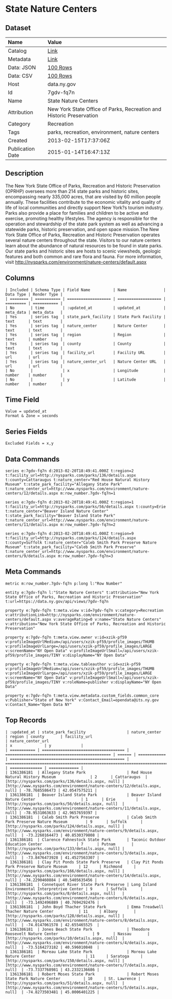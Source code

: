 # State Nature Centers

## Dataset

| Name | Value |
| :--- | :---- |
| Catalog | [Link](https://catalog.data.gov/dataset/state-nature-centers) |
| Metadata | [Link](https://data.ny.gov/api/views/7gdv-fq7n) |
| Data: JSON | [100 Rows](https://data.ny.gov/api/views/7gdv-fq7n/rows.json?max_rows=100) |
| Data: CSV | [100 Rows](https://data.ny.gov/api/views/7gdv-fq7n/rows.csv?max_rows=100) |
| Host | data.ny.gov |
| Id | 7gdv-fq7n |
| Name | State Nature Centers |
| Attribution | New York State Office of Parks, Recreation and Historic Preservation |
| Category | Recreation |
| Tags | parks, recreation, environment, nature centers |
| Created | 2013-02-15T17:37:06Z |
| Publication Date | 2015-01-14T16:47:13Z |

## Description

The New York State Office of Parks, Recreation and Historic Preservation (OPRHP) oversees more than 214 state parks and historic sites, encompassing nearly 335,000 acres, that are visited by 60 million people annually. These facilities contribute to the economic vitality and quality of life of local communities and directly support New York?s tourism industry. Parks also provide a place for families and children to be active and exercise, promoting healthy lifestyles. The agency is responsible for the operation and stewardship of the state park system as well as advancing a statewide parks, historic preservation, and open space mission.The New York State Office of Parks, Recreation and Historic Preservation operates several nature centers throughout the state. Visitors to our nature centers learn about the abundance of natural resources to be found in state parks. Our state parks and historic sites are hosts to scenic viewsheds, geologic features and both common and rare flora and fauna. For more information, visit http://nysparks.com/environment/nature-centers/default.aspx

## Columns

```ls
| Included | Schema Type | Field Name          | Name                | Data Type | Render Type |
| ======== | =========== | =================== | =================== | ========= | =========== |
| No       | time        | :updated_at         | updated_at          | meta_data | meta_data   |
| Yes      | series tag  | state_park_facility | State Park Facility | text      | text        |
| Yes      | series tag  | nature_center       | Nature Center       | text      | text        |
| Yes      | series tag  | region              | Region              | text      | number      |
| Yes      | series tag  | county              | County              | text      | text        |
| Yes      | series tag  | facility_url        | Facility URL        | url       | url         |
| Yes      | series tag  | nature_center_url   | Nature Center URL   | url       | url         |
| No       |             | x                   | Longitude           | number    | number      |
| No       |             | y                   | Latitude            | number    | number      |
```

## Time Field

```ls
Value = updated_at
Format & Zone = seconds
```

## Series Fields

```ls
Excluded Fields = x,y
```

## Data Commands

```ls
series e:7gdv-fq7n d:2013-02-20T18:49:41.000Z t:region=2 t:facility_url=http://nysparks.com/parks/136/details.aspx t:county=Cattaraugus t:nature_center="Red House Natural History Museum" t:state_park_facility="Allegany State Park" t:nature_center_url=http://www.nysparks.com/environment/nature-centers/12/details.aspx m:row_number.7gdv-fq7n=1

series e:7gdv-fq7n d:2013-02-20T18:49:41.000Z t:region=1 t:facility_url=http://nysparks.com/parks/56/details.aspx t:county=Erie t:nature_center="Beaver Island Nature Center" t:state_park_facility="Beaver Island State Park" t:nature_center_url=http://www.nysparks.com/environment/nature-centers/11/details.aspx m:row_number.7gdv-fq7n=2

series e:7gdv-fq7n d:2013-02-20T18:49:41.000Z t:region=9 t:facility_url=http://nysparks.com/parks/124/details.aspx t:county=Suffolk t:nature_center="Caleb Smith Park Preserve Nature Museum" t:state_park_facility="Caleb Smith Park Preserve" t:nature_center_url=http://www.nysparks.com/environment/nature-centers/9/details.aspx m:row_number.7gdv-fq7n=3
```

## Meta Commands

```ls
metric m:row_number.7gdv-fq7n p:long l:"Row Number"

entity e:7gdv-fq7n l:"State Nature Centers" t:attribution="New York State Office of Parks, Recreation and Historic Preservation" t:url=https://data.ny.gov/api/views/7gdv-fq7n

property e:7gdv-fq7n t:meta.view v:id=7gdv-fq7n v:category=Recreation v:attributionLink=http://nysparks.com/environment/nature-centers/default.aspx v:averageRating=0 v:name="State Nature Centers" v:attribution="New York State Office of Parks, Recreation and Historic Preservation"

property e:7gdv-fq7n t:meta.view.owner v:id=xzik-pf59 v:profileImageUrlMedium=/api/users/xzik-pf59/profile_images/THUMB v:profileImageUrlLarge=/api/users/xzik-pf59/profile_images/LARGE v:screenName="NY Open Data" v:profileImageUrlSmall=/api/users/xzik-pf59/profile_images/TINY v:displayName="NY Open Data"

property e:7gdv-fq7n t:meta.view.tableauthor v:id=xzik-pf59 v:profileImageUrlMedium=/api/users/xzik-pf59/profile_images/THUMB v:profileImageUrlLarge=/api/users/xzik-pf59/profile_images/LARGE v:screenName="NY Open Data" v:profileImageUrlSmall=/api/users/xzik-pf59/profile_images/TINY v:roleName=publisher v:displayName="NY Open Data"

property e:7gdv-fq7n t:meta.view.metadata.custom_fields.common_core v:Publisher="State of New York" v:Contact_Email=opendata@its.ny.gov v:Contact_Name="Open Data NY"
```

## Top Records

```ls
| :updated_at | state_park_facility                  | nature_center                                  | region | county       | facility_url                                       | nature_center_url                                                          | x              | y             | 
| =========== | ==================================== | ============================================== | ====== | ============ | ================================================== | ========================================================================== | ============== | ============= | 
| 1361386181  | Allegany State Park                  | Red House Natural History Museum               | 2      | Cattaraugus  | [http://nysparks.com/parks/136/details.aspx, null] | [http://www.nysparks.com/environment/nature-centers/12/details.aspx, null] | -78.7685586473 | 42.0547575211 | 
| 1361386181  | Beaver Island State Park             | Beaver Island Nature Center                    | 1      | Erie         | [http://nysparks.com/parks/56/details.aspx, null]  | [http://www.nysparks.com/environment/nature-centers/11/details.aspx, null] | -78.9531063633 | 42.9657659397 | 
| 1361386181  | Caleb Smith Park Preserve            | Caleb Smith Park Preserve Nature Museum        | 9      | Suffolk      | [http://nysparks.com/parks/124/details.aspx, null] | [http://www.nysparks.com/environment/nature-centers/9/details.aspx, null]  | -73.2260164473 | 40.8530379808 | 
| 1361386181  | Clarence Fahnestock State Park       | Taconic Outdoor Education Center               | 7      | Putnam       | [http://nysparks.com/parks/133/details.aspx, null] | [http://www.nysparks.com/environment/nature-centers/3/details.aspx, null]  | -73.8476473928 | 41.4527563307 | 
| 1361386181  | Clay Pit Ponds State Park Preserve   | Clay Pit Ponds Park Preserve Nature Museum     | 12     | Richmond     | [http://nysparks.com/parks/166/details.aspx, null] | [http://www.nysparks.com/environment/nature-centers/14/details.aspx, null] | -74.2290460884 | 40.5405635456 | 
| 1361386181  | Connetquot River State Park Preserve | Long Island Environmental Interpretrive Center | 9      | Suffolk      | [http://nysparks.com/parks/8/details.aspx, null]   | [http://www.nysparks.com/environment/nature-centers/6/details.aspx, null]  | -73.1492496889 | 40.7694292476 | 
| 1361386181  | John Boyd Thacher State Park         | Emma Treadwell Thacher Nature Center           | 11     | Albany       | [http://nysparks.com/parks/128/details.aspx, null] | [http://www.nysparks.com/environment/nature-centers/8/details.aspx, null]  | -74.0147061578 | 42.655465525  | 
| 1361386181  | Jones Beach State Park               | Theodore Roosevelt Nature Center               | 9      | Nassau       | [http://nysparks.com/parks/10/details.aspx, null]  | [http://www.nysparks.com/environment/nature-centers/4/details.aspx, null]  | -73.5164273182 | 40.596010848  | 
| 1361386181  | Moreau Lake State Park               | Moreau Lake Nature Center                      | 11     | Saratoga     | [http://nysparks.com/parks/150/details.aspx, null] | [http://www.nysparks.com/environment/nature-centers/7/details.aspx, null]  | -73.7337768981 | 43.2332136686 | 
| 1361386181  | Robert Moses State Park              | Robert Moses State Park Nature Center          | 10     | St. Lawrence | [http://nysparks.com/parks/51/details.aspx, null]  | [http://www.nysparks.com/environment/nature-centers/5/details.aspx, null]  | -74.8273503481 | 45.0006401225 | 
```